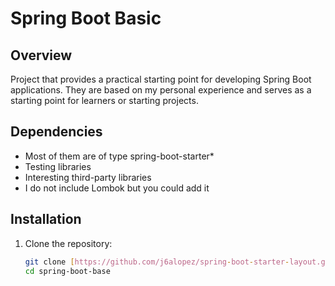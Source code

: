 # Spring Boot Basic

## Overview
Project that provides a practical starting point for developing Spring Boot applications.
They are based on my personal experience and serves as a starting point for learners or starting projects. 

## Dependencies
- Most of them are of type spring-boot-starter*
- Testing libraries
- Interesting third-party libraries
- I do not include Lombok but you could add it

## Installation
1. Clone the repository:
   ```bash
   git clone [https://github.com/j6alopez/spring-boot-starter-layout.git](https://github.com/j6alopez/spring-boot-base.git)
   cd spring-boot-base
